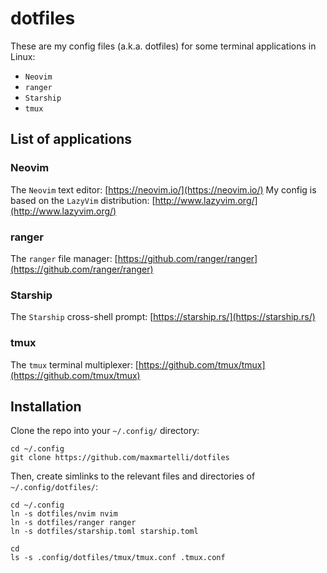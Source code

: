 # dotfiles

These are my config files (a.k.a. dotfiles) for some terminal applications in Linux:
- `Neovim`
- `ranger`
- `Starship`
- `tmux`


## List of applications

### Neovim
The `Neovim` text editor: [https://neovim.io/](https://neovim.io/)
My config is based on the `LazyVim` distribution: [http://www.lazyvim.org/](http://www.lazyvim.org/)
### ranger 
The `ranger` file manager: [https://github.com/ranger/ranger](https://github.com/ranger/ranger)

### Starship
The `Starship` cross-shell prompt: [https://starship.rs/](https://starship.rs/)

### tmux
The `tmux` terminal multiplexer: [https://github.com/tmux/tmux](https://github.com/tmux/tmux)


## Installation
Clone the repo into your `~/.config/` directory:
```
cd ~/.config
git clone https://github.com/maxmartelli/dotfiles
```

Then, create simlinks to the relevant files and directories of `~/.config/dotfiles/`:
```
cd ~/.config
ln -s dotfiles/nvim nvim
ln -s dotfiles/ranger ranger
ln -s dotfiles/starship.toml starship.toml

cd
ls -s .config/dotfiles/tmux/tmux.conf .tmux.conf
```

